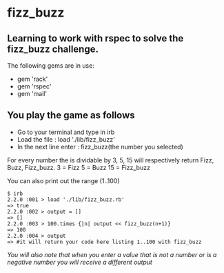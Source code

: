 # fizz_buzz
## Learning to work with rspec to solve the fizz_buzz challenge.

The following gems are in use:
* gem 'rack'
* gem 'rspec'
* gem 'mail'

## You play the game as follows

* Go to your terminal and type in irb
* Load the file : load './lib/fizz_buzz'
* In the next line enter : fizz_buzz(the number you selected)

For every number the is dividable by 3, 5, 15 will respectively return Fizz, Buzz, Fizz_buzz.
3 = Fizz
5 = Buzz
15 = Fizz_buzz

You can also print out the range (1..100)
```
$ irb
2.2.0 :001 > load './lib/fizz_buzz.rb'
=> true
2.2.0 :002 > output = []
=> []
2.2.0 :003 > 100.times {|n| output << fizz_buzz(n+1)}
=> 100
2.2.0 :004 > output
=> #it will return your code here listing 1..100 with fizz_buzz
```
*You will also note that when you enter a value that is not a number or is a negative number you will receive a different output*
